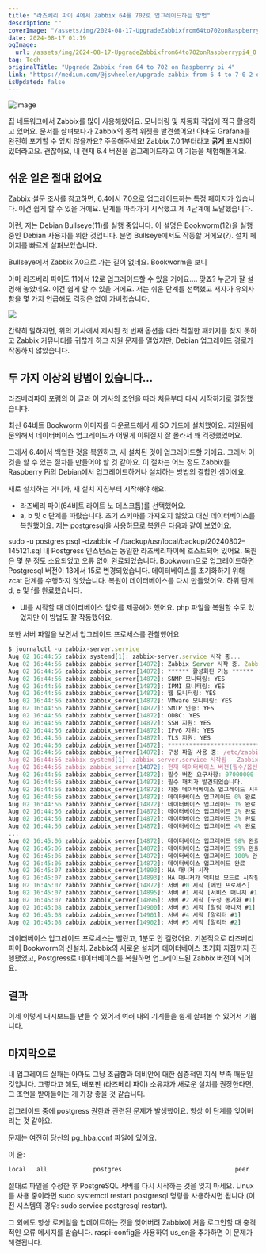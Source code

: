 ```yaml
---
title: "라즈베리 파이 4에서 Zabbix 64를 702로 업그레이드하는 방법"
description: ""
coverImage: "/assets/img/2024-08-17-UpgradeZabbixfrom64to702onRaspberrypi4_0.png"
date: 2024-08-17 01:19
ogImage: 
  url: /assets/img/2024-08-17-UpgradeZabbixfrom64to702onRaspberrypi4_0.png
tag: Tech
originalTitle: "Upgrade Zabbix from 64 to 702 on Raspberry pi 4"
link: "https://medium.com/@jswheeler/upgrade-zabbix-from-6-4-to-7-0-2-on-raspberry-pi-4-3293e5ca0435"
isUpdated: false
---
```



![image](/assets/img/2024-08-17-UpgradeZabbixfrom64to702onRaspberrypi4_0.png)

집 네트워크에서 Zabbix를 많이 사용해왔어요. 모니터링 및 자동화 작업에 적극 활용하고 있어요. 문서를 살펴보다가 Zabbix의 동적 위젯을 발견했어요! 아마도 Grafana를 완전히 포기할 수 있지 않을까요? 주목해주세요! Zabbix 7.0.1부터라고 **굵게** 표시되어 있더라고요. 괜찮아요, 내 현재 6.4 버전을 업그레이드하고 이 기능을 체험해볼게요.

## 쉬운 일은 절대 없어요

<div class="content-ad"></div>

Zabbix 설문 조사를 참고하면, 6.4에서 7.0으로 업그레이드하는 특정 페이지가 있습니다. 이건 쉽게 할 수 있을 거에요. 단계를 따라가기 시작했고 제 4단계에 도달했습니다.

이런, 저는 Debian Bullseye(11)를 실행 중입니다. 이 설명은 Bookworm(12)을 실행 중인 Debian 사용자를 위한 것입니다. 분명 Bullseye에서도 작동할 거에요(?). 설치 페이지를 빠르게 살펴보았습니다.

Bullseye에서 Zabbix 7.0으로 가는 길이 없네요. Bookworm을 보니

아마 라즈베리 파이도 11에서 12로 업그레이드할 수 있을 거에요.... 맞죠? 누군가 잘 설명해 놓았네요. 이건 쉽게 할 수 있을 거에요. 저는 쉬운 단계를 선택했고 저자가 유의사항을 몇 가지 언급해도 걱정은 없이 가버렸습니다.

<div class="content-ad"></div>

<img src="/assets/img/2024-08-17-UpgradeZabbixfrom64to702onRaspberrypi4_1.png" />

간략히 말하자면, 위의 기사에서 제시된 첫 번째 옵션을 따라 적절한 패키지를 찾지 못하고 Zabbix 커뮤니티를 귀찮게 하고 지원 문제를 열었지만, Debian 업그레이드 경로가 작동하지 않았습니다.

## 두 가지 이상의 방법이 있습니다...

라즈베리파이 포럼의 이 글과 이 기사의 조언을 따라 처음부터 다시 시작하기로 결정했습니다.

<div class="content-ad"></div>

최신 64비트 Bookworm 이미지를 다운로드해서 새 SD 카드에 설치했어요. 지원팀에 문의해서 데이터베이스 업그레이드가 어떻게 이뤄질지 잘 몰라서 꽤 걱정했었어요.

그래서 6.4에서 백업한 것을 복원하고, 새 설치된 것이 업그레이드할 거에요. 그래서 이것을 할 수 있는 절차를 만들어야 할 것 같아요. 이 절차는 어느 정도 Zabbix를 Raspberry Pi의 Debian에서 업그레이드하거나 설치하는 방법의 결합인 셈이에요.

새로 설치하는 거니까, 새 설치 지침부터 시작해야 해요.

<div class="content-ad"></div>

- 라즈베리 파이(64비트 라이트 노 데스크톱)를 선택했어요.
- a, b 및 c 단계를 따랐습니다. 초기 스키마를 가져오지 않았고 대신 데이터베이스를 복원했어요. 저는 postgresql을 사용하므로 복원은 다음과 같이 보였어요.

sudo -u postgres psql -dzabbix -f /backup/usr/local/backup/20240802–145121.sql
내 Postgress 인스턴스는 동일한 라즈베리파이에 호스트되어 있어요. 복원은 몇 분 정도 소요되었고 오류 없이 완료되었습니다. Bookworm으로 업그레이드하면 Postgresql 버전이 13에서 15로 변경되었습니다. 데이터베이스를 초기화하기 위해 zcat 단계를 수행하지 않았습니다. 복원이 데이터베이스를 다시 만들었어요. 하위 단계 d, e 및 f를 완료했습니다.
- UI를 시작할 때 데이터베이스 암호를 제공해야 했어요. php 파일을 복원할 수도 있었지만 이 방법도 잘 작동했어요.

또한 서버 파일을 보면서 업그레이드 프로세스를 관찰했어요

```js
$ journalctl -u zabbix-server.service
Aug 02 16:44:55 zabbix systemd[1]: zabbix-server.service 시작 중...
Aug 02 16:44:56 zabbix zabbix_server[14872]: Zabbix Server 시작 중. Zabbix 7.0.2 (revision d1b0c3308ce).
Aug 02 16:44:56 zabbix zabbix_server[14872]: ****** 활성화된 기능 ******
Aug 02 16:44:56 zabbix zabbix_server[14872]: SNMP 모니터링: YES
Aug 02 16:44:56 zabbix zabbix_server[14872]: IPMI 모니터링: YES
Aug 02 16:44:56 zabbix zabbix_server[14872]: 웹 모니터링: YES
Aug 02 16:44:56 zabbix zabbix_server[14872]: VMware 모니터링: YES
Aug 02 16:44:56 zabbix zabbix_server[14872]: SMTP 인증: YES
Aug 02 16:44:56 zabbix zabbix_server[14872]: ODBC: YES
Aug 02 16:44:56 zabbix zabbix_server[14872]: SSH 지원: YES
Aug 02 16:44:56 zabbix zabbix_server[14872]: IPv6 지원: YES
Aug 02 16:44:56 zabbix zabbix_server[14872]: TLS 지원: YES
Aug 02 16:44:56 zabbix zabbix_server[14872]: ******************************
Aug 02 16:44:56 zabbix zabbix_server[14872]: 구성 파일 사용 중: /etc/zabbix/zabbix_server.conf
Aug 02 16:44:56 zabbix systemd[1]: zabbix-server.service 시작됨 - Zabbix Server.
Aug 02 16:44:56 zabbix zabbix_server[14872]: 현재 데이터베이스 버전(필수/옵션): 06040000/06040027
Aug 02 16:44:56 zabbix zabbix_server[14872]: 필수 버전 요구사항: 07000000
Aug 02 16:44:56 zabbix zabbix_server[14872]: 필수 패치가 발견되었습니다.
Aug 02 16:44:56 zabbix zabbix_server[14872]: 자동 데이터베이스 업그레이드 시작
Aug 02 16:44:56 zabbix zabbix_server[14872]: 데이터베이스 업그레이드 0% 완료
Aug 02 16:44:56 zabbix zabbix_server[14872]: 데이터베이스 업그레이드 1% 완료
Aug 02 16:44:56 zabbix zabbix_server[14872]: 데이터베이스 업그레이드 2% 완료
Aug 02 16:44:56 zabbix zabbix_server[14872]: 데이터베이스 업그레이드 3% 완료
Aug 02 16:44:56 zabbix zabbix_server[14872]: 데이터베이스 업그레이드 4% 완료
...
Aug 02 16:45:06 zabbix zabbix_server[14872]: 데이터베이스 업그레이드 98% 완료
Aug 02 16:45:06 zabbix zabbix_server[14872]: 데이터베이스 업그레이드 99% 완료
Aug 02 16:45:06 zabbix zabbix_server[14872]: 데이터베이스 업그레이드 100% 완료
Aug 02 16:45:06 zabbix zabbix_server[14872]: 데이터베이스 업그레이드 완료
Aug 02 16:45:07 zabbix zabbix_server[14893]: HA 매니저 시작
Aug 02 16:45:07 zabbix zabbix_server[14893]: HA 매니저가 액티브 모드로 시작됨
Aug 02 16:45:07 zabbix zabbix_server[14872]: 서버 #0 시작 [메인 프로세스]
Aug 02 16:45:07 zabbix zabbix_server[14895]: 서버 #1 시작 [서비스 매니저 #1]
Aug 02 16:45:07 zabbix zabbix_server[14896]: 서버 #2 시작 [구성 동기화 #1]
Aug 02 16:45:08 zabbix zabbix_server[14900]: 서버 #3 시작 [알림 매니저 #1]
Aug 02 16:45:08 zabbix zabbix_server[14901]: 서버 #4 시작 [알리터 #1]
Aug 02 16:45:08 zabbix zabbix_server[14902]: 서버 #5 시작 [알리터 #2]
```

데이터베이스 업그레이드 프로세스는 빨랐고, 1분도 안 걸렸어요. 기본적으로 라즈베리 파이 Bookworm의 신설치. Zabbix의 새로운 설치가 데이터베이스 초기화 지점까지 진행됐었고, Postgress로 데이터베이스를 복원하면 업그레이드된 Zabbix 버전이 되어요.

<div class="content-ad"></div>

## 결과

이제 이렇게 대시보드를 만들 수 있어서 여러 대의 기계들을 쉽게 살펴볼 수 있어서 기쁩니다.

## 마지막으로

내 업그레이드 실패는 아마도 그냥 조급함과 데비안에 대한 심층적인 지식 부족 때문일 것입니다. 그렇다고 해도, 배포판 (라즈베리 파이) 소유자가 새로운 설치를 권장한다면, 그 조언을 받아들이는 게 가장 좋을 것 같습니다.

<div class="content-ad"></div>

업그레이드 중에 postgress 권한과 관련된 문제가 발생했어요. 항상 이 단계를 잊어버리는 것 같아요.

문제는 여전히 당신의 pg_hba.conf 파일에 있어요.

이 줄:

```js
local   all             postgres                                peer
```

<div class="content-ad"></div>

절대로 파일을 수정한 후 PostgreSQL 서버를 다시 시작하는 것을 잊지 마세요. Linux를 사용 중이라면 sudo systemctl restart postgresql 명령을 사용하시면 됩니다 (이전 시스템의 경우: sudo service postgresql restart).

그 외에도 항상 로케일을 업데이트하는 것을 잊어버려 Zabbix에 처음 로그인할 때 충격적인 오류 메시지를 받습니다. raspi-config을 사용하여 us_en을 추가하면 이 문제가 해결됩니다.